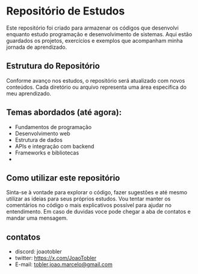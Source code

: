 # Repositório de Estudos
Este repositório foi criado para armazenar os códigos que desenvolvi enquanto estudo programação e desenvolvimento de sistemas. Aqui estão guardados os projetos, exercícios e exemplos que acompanham minha jornada de aprendizado.

## Estrutura do Repositório
Conforme avanço nos estudos, o repositório será atualizado com novos conteúdos. Cada diretório ou arquivo representa uma área específica do meu aprendizado.

## Temas abordados (até agora):
- Fundamentos de programação
- Desenvolvimento web
- Estrutura de dados
- APIs e integração com backend
- Frameworks e bibliotecas
- 
## Como utilizar este repositório
Sinta-se à vontade para explorar o código, fazer sugestões e até mesmo utilizar as ideias para seus próprios estudos. Vou tentar manter os comentários no código o mais explicativos possível para ajudar no entendimento. Em caso de duvidas voce pode chegar a aba de contatos e mandar uma mensagem.

## contatos
- discord: joaotobler
- twitter: https://x.com/JoaoTobler
- E-mail: tobler.joao.marcelo@gmail.com

